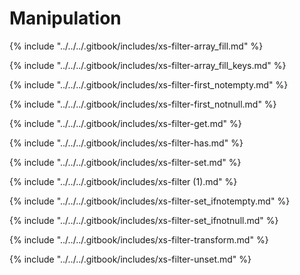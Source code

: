 # Manipulation

{% include "../../../.gitbook/includes/xs-filter-array_fill.md" %}

{% include "../../../.gitbook/includes/xs-filter-array_fill_keys.md" %}

{% include "../../../.gitbook/includes/xs-filter-first_notempty.md" %}

{% include "../../../.gitbook/includes/xs-filter-first_notnull.md" %}

{% include "../../../.gitbook/includes/xs-filter-get.md" %}

{% include "../../../.gitbook/includes/xs-filter-has.md" %}

{% include "../../../.gitbook/includes/xs-filter-set.md" %}

{% include "../../../.gitbook/includes/xs-filter (1).md" %}

{% include "../../../.gitbook/includes/xs-filter-set_ifnotempty.md" %}

{% include "../../../.gitbook/includes/xs-filter-set_ifnotnull.md" %}

{% include "../../../.gitbook/includes/xs-filter-transform.md" %}

{% include "../../../.gitbook/includes/xs-filter-unset.md" %}

